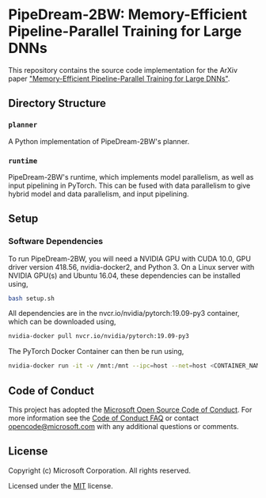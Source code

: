 # PipeDream-2BW: Memory-Efficient Pipeline-Parallel Training for Large DNNs

This repository contains the source code implementation for the ArXiv paper
["Memory-Efficient Pipeline-Parallel Training for Large DNNs"](https://arxiv.org/abs/2006.09503).

## Directory Structure

### `planner`

A Python implementation of PipeDream-2BW's planner.

### `runtime`

PipeDream-2BW's runtime, which implements model parallelism, as well as input
pipelining in PyTorch. This can be fused with data parallelism to give hybrid
model and data parallelism, and input pipelining.

## Setup

### Software Dependencies

To run PipeDream-2BW, you will need a NVIDIA GPU with CUDA 10.0, GPU driver version 418.56, nvidia-docker2,
and Python 3. On a Linux server with NVIDIA GPU(s) and Ubuntu 16.04, these dependencies can be installed
using,

```bash
bash setup.sh
```

All dependencies are in the nvcr.io/nvidia/pytorch:19.09-py3 container, which can be downloaded using,

```bash
nvidia-docker pull nvcr.io/nvidia/pytorch:19.09-py3
```

The PyTorch Docker Container can then be run using,

```bash
nvidia-docker run -it -v /mnt:/mnt --ipc=host --net=host <CONTAINER_NAME> /bin/bash
```


## Code of Conduct

This project has adopted the [Microsoft Open Source Code of Conduct](https://opensource.microsoft.com/codeofconduct/). For more information see the [Code of Conduct FAQ](https://opensource.microsoft.com/codeofconduct/faq/) or contact [opencode@microsoft.com](mailto:opencode@microsoft.com) with any additional questions or comments.


## License

Copyright (c) Microsoft Corporation. All rights reserved.

Licensed under the [MIT](LICENSE.txt) license.

